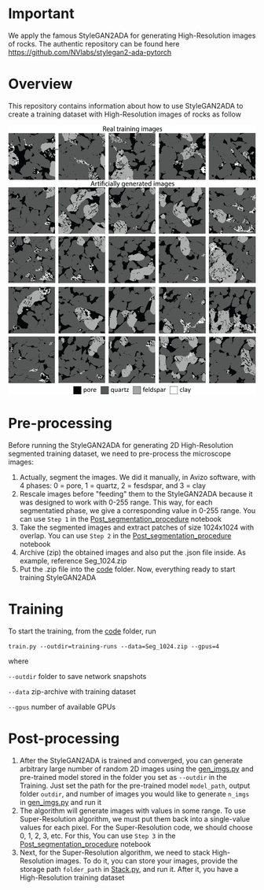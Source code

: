 # Important  

We apply the famous StyleGAN2ADA for generating High-Resolution images of rocks. The authentic repository can be found here  
https://github.com/NVlabs/stylegan2-ada-pytorch

# Overview  

This repository contains information about how to use StyleGAN2ADA to create a training dataset with High-Resolution images of rocks as follow  

![Super-Resolution results for Berea sandstone](GitHub_images/image.png)

# Pre-processing  

Before running the StyleGAN2ADA for generating 2D High-Resolution segmented training dataset, we need to pre-process the microscope images:  

1. Actually, segment the images. We did it manually, in Avizo software, with 4 phases: 0 = pore, 1 = quartz, 2 = fesdspar, and 3 = clay
2. Rescale images before "feeding" them to the StyleGAN2ADA because it was designed to work with 0-255 range. This way, for each segmentatied phase, we give a corresponding value in 0-255 range. You can use ```Step 1``` in the [Post_segmentation_procedure](Post_segmentation_procedure.ipynb) notebook
3. Take the segmented images and extract patches of size 1024x1024 with overlap. You can use ```Step 2``` in the [Post_segmentation_procedure](Post_segmentation_procedure.ipynb) notebook
4. Archive (zip) the obtained images and also put the .json file inside. As example, reference Seg_1024.zip
5. Put the .zip file into the [code](stylegan2-ada-pytorch-main) folder. Now, everything ready to start training StyleGAN2ADA

# Training  

To start the training, from the [code](stylegan2-ada-pytorch-main) folder, run
```
train.py --outdir=training-runs --data=Seg_1024.zip --gpus=4
```
where  

```--outdir``` folder to save network snapshots  

```--data``` zip-archive with training dataset  

```--gpus``` number of available GPUs  

# Post-processing  

1. After the StyleGAN2ADA is trained and converged, you can generate arbitrary large number of random 2D images using the [gen_imgs.py](gen_imgs.py) and pre-trained model stored in the folder you set as ```--outdir``` in the Training. Just set the path for the pre-trained model ```model_path```, output folder ```outdir```, and number of images you would like to generate ```n_imgs``` in [gen_imgs.py](gen_imgs.py) and run it
2. The algorithm will generate images with values in some range. To use Super-Resolution algorithm, we must put them back into a single-value values for each pixel. For the Super-Resolution code, we should choose 0, 1, 2, 3, etc. For this, You can use ```Step 3``` in the [Post_segmentation_procedure](Post_segmentation_procedure.ipynb) notebook
3. Next, for the Super-Resolution algorithm, we need to stack High-Resolution images. To do it, you can store your images, provide the storage path ```folder_path``` in [Stack.py](Stack.py), and run it. After it, you have a High-Resolution training dataset




